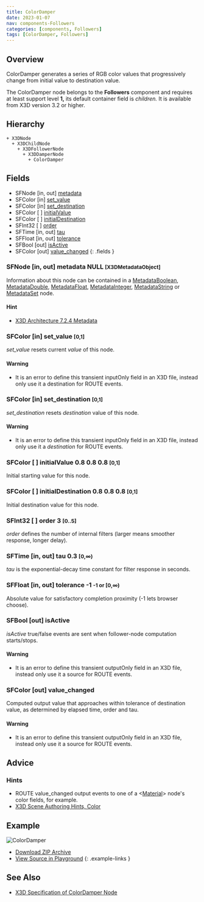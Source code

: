 ```yaml
---
title: ColorDamper
date: 2023-01-07
nav: components-Followers
categories: [components, Followers]
tags: [ColorDamper, Followers]
---
```

<style>
.post h3 {
  word-spacing: 0.2em;
}
</style>

## Overview

ColorDamper generates a series of RGB color values that progressively change from initial value to destination value.

The ColorDamper node belongs to the **Followers** component and requires at least support level **1,** its default container field is *children.* It is available from X3D version 3.2 or higher.

## Hierarchy

```
+ X3DNode
  + X3DChildNode
    + X3DFollowerNode
      + X3DDamperNode
        + ColorDamper
```

## Fields

- SFNode \[in, out\] [metadata](#sfnode-in-out-metadata-null-x3dmetadataobject)
- SFColor \[in\] [set_value](#sfcolor-in-set_value-0-1)
- SFColor \[in\] [set_destination](#sfcolor-in-set_destination-0-1)
- SFColor \[ \] [initialValue](#sfcolor---initialvalue-08-08-08-0-1)
- SFColor \[ \] [initialDestination](#sfcolor---initialdestination-08-08-08-0-1)
- SFInt32 \[ \] [order](#sfint32---order-3-05)
- SFTime \[in, out\] [tau](#sftime-in-out-tau-03-0)
- SFFloat \[in, out\] [tolerance](#sffloat-in-out-tolerance--1--1-or-0)
- SFBool \[out\] [isActive](#sfbool-out-isactive)
- SFColor \[out\] [value_changed](#sfcolor-out-value_changed)
{: .fields }

### SFNode [in, out] **metadata** NULL <small>[X3DMetadataObject]</small>

Information about this node can be contained in a [MetadataBoolean](/x_ite/components/core/metadataboolean/), [MetadataDouble](/x_ite/components/core/metadatadouble/), [MetadataFloat](/x_ite/components/core/metadatafloat/), [MetadataInteger](/x_ite/components/core/metadatainteger/), [MetadataString](/x_ite/components/core/metadatastring/) or [MetadataSet](/x_ite/components/core/metadataset/) node.

#### Hint

- [X3D Architecture 7.2.4 Metadata](https://www.web3d.org/specifications/X3Dv4/ISO-IEC19775-1v4-IS/Part01/components/core.html#Metadata)

### SFColor [in] **set_value** <small>[0,1]</small>

*set_value* resets current *value* of this node.

#### Warning

- It is an error to define this transient inputOnly field in an X3D file, instead only use it a destination for ROUTE events.

### SFColor [in] **set_destination** <small>[0,1]</small>

*set_destination* resets *destination* value of this node.

#### Warning

- It is an error to define this transient inputOnly field in an X3D file, instead only use it a *destination* for ROUTE events.

### SFColor [ ] **initialValue** 0.8 0.8 0.8 <small>[0,1]</small>

Initial starting value for this node.

### SFColor [ ] **initialDestination** 0.8 0.8 0.8 <small>[0,1]</small>

Initial destination value for this node.

### SFInt32 [ ] **order** 3 <small>[0..5]</small>

*order* defines the number of internal filters (larger means smoother response, longer delay).

### SFTime [in, out] **tau** 0.3 <small>[0,∞)</small>

*tau* is the exponential-decay time constant for filter response in seconds.

### SFFloat [in, out] **tolerance** -1 <small>-1 or [0,∞)</small>

Absolute value for satisfactory completion proximity (-1 lets browser choose).

### SFBool [out] **isActive**

*isActive* true/false events are sent when follower-node computation starts/stops.

#### Warning

- It is an error to define this transient outputOnly field in an X3D file, instead only use it a source for ROUTE events.

### SFColor [out] **value_changed**

Computed output value that approaches within tolerance of destination value, as determined by elapsed time, order and tau.

#### Warning

- It is an error to define this transient outputOnly field in an X3D file, instead only use it a source for ROUTE events.

## Advice

### Hints

- ROUTE value_changed output events to one of a \<[Material](/x_ite/components/shape/material/)\> node's color fields, for example.
- [X3D Scene Authoring Hints, Color](https://www.web3d.org/x3d/content/examples/X3dSceneAuthoringHints.html#Color)

## Example

<x3d-canvas class="xr-button-br" src="https://create3000.github.io/media/examples/Followers/ColorDamper/ColorDamper.x3d" contentScale="auto" update="auto">
  <img src="https://create3000.github.io/media/examples/Followers/ColorDamper/screenshot.avif" alt="ColorDamper"/>
</x3d-canvas>

- [Download ZIP Archive](https://create3000.github.io/media/examples/Followers/ColorDamper/ColorDamper.zip)
- [View Source in Playground](/x_ite/playground/?url=https://create3000.github.io/media/examples/Followers/ColorDamper/ColorDamper.x3d)
{: .example-links }

## See Also

- [X3D Specification of ColorDamper Node](https://www.web3d.org/documents/specifications/19775-1/V4.0/Part01/components/followers.html#ColorDamper)
